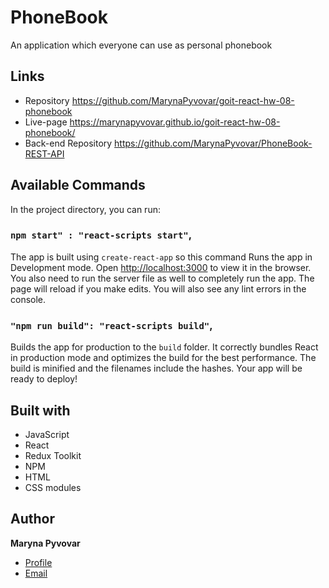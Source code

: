 # PhoneBook
An application which everyone can use as personal phonebook

## Links
- Repository https://github.com/MarynaPyvovar/goit-react-hw-08-phonebook
- Live-page https://marynapyvovar.github.io/goit-react-hw-08-phonebook/
- Back-end Repository https://github.com/MarynaPyvovar/PhoneBook-REST-API

## Available Commands

In the project directory, you can run:

### `npm start" : "react-scripts start"`,

The app is built using `create-react-app` so this command Runs the app in Development mode. Open [http://localhost:3000](http://localhost:3000) to view it in the browser. You also need to run the server file as well to completely run the app. The page will reload if you make edits.
You will also see any lint errors in the console.

### `"npm run build": "react-scripts build"`,

Builds the app for production to the `build` folder. It correctly bundles React in production mode and optimizes the build for the best performance. The build is minified and the filenames include the hashes. Your app will be ready to deploy!

## Built with
- JavaScript
- React
- Redux Toolkit
- NPM
- HTML
- CSS modules

## Author

**Maryna Pyvovar**
- [Profile](https://www.linkedin.com/in/maryna-pyvovar-a6705824b/")
- [Email](marina18renkas@gmail.com)
